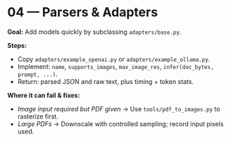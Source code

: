 # 04 — Parsers & Adapters

**Goal:** Add models quickly by subclassing `adapters/base.py`.

**Steps:**
- Copy `adapters/example_openai.py` or `adapters/example_ollama.py`.
- Implement: `name`, `supports_images`, `max_image_res`, `infer(doc_bytes, prompt, ...)`.
- Return: parsed JSON and raw text, plus timing + token stats.

**Where it can fail & fixes:**
- *Image input required but PDF given* → Use `tools/pdf_to_images.py` to rasterize first.
- *Large PDFs* → Downscale with controlled sampling; record input pixels used.
